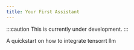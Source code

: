 ```yaml
---
title: Your First Assistant
---
```


:::caution
This is currently under development.
:::

A quickstart on how to integrate tensorrt llm
